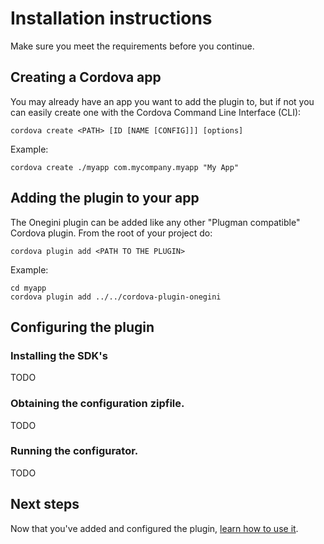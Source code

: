 # Installation instructions

Make sure you meet the requirements before you continue.

## Creating a Cordova app

You may already have an app you want to add the plugin to, but if not you can easily create one with the Cordova Command Line Interface (CLI):

    cordova create <PATH> [ID [NAME [CONFIG]]] [options]
    
Example:

    cordova create ./myapp com.mycompany.myapp "My App"
    
## Adding the plugin to your app

The Onegini plugin can be added like any other "Plugman compatible" Cordova plugin. From the root of your project do:

    cordova plugin add <PATH TO THE PLUGIN>

Example:

    cd myapp
    cordova plugin add ../../cordova-plugin-onegini

## Configuring the plugin

### Installing the SDK's
TODO

### Obtaining the configuration zipfile.
TODO

### Running the configurator.
TODO


## Next steps

Now that you've added and configured the plugin, [learn how to use it](../reference/introduction.md).
